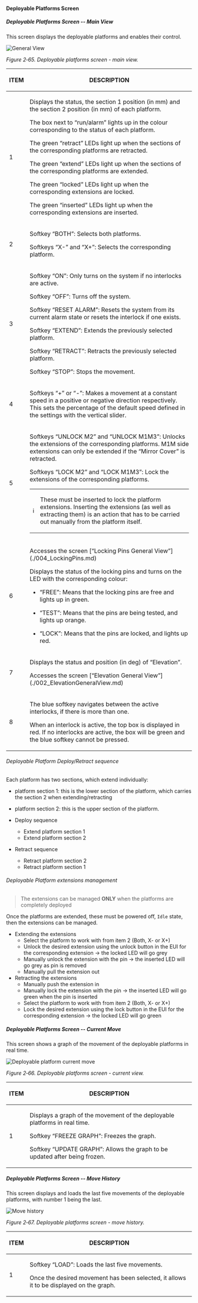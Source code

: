 #### Deployable Platforms Screen

##### Deployable Platforms Screen -- Main View

This screen displays the deployable platforms and enables their control.

![General View](../Resources/media/image81.png)

*Figure 2‑65. Deployable platforms screen - main view.*

<table class="table">
<thead>
<tr class="header">
<th><p>ITEM</p></th>
<th><p>DESCRIPTION</p></th>
</tr>
</thead>
<tbody>
<tr class="odd">
<td><p>1</p></td>
<td><p>Displays the status, the section 1 position (in mm) and the section 2 position (in mm) of each
platform.</p>
<p>The box next to “run/alarm” lights up in the colour corresponding to the status of each platform.</p>
<p>The green “retract” LEDs light up when the sections of the corresponding
platforms are retracted.</p>
<p>The green “extend” LEDs light up when the sections of the corresponding
platforms are extended.</p>
<p>The green “locked” LEDs light up when the corresponding extensions are
locked.</p>
<p>The green “inserted” LEDs light up when the corresponding extensions are
inserted.</p></td>
</tr>
<tr class="even">
<td><p>2</p></td>
<td><p>Softkey “BOTH”: Selects both platforms.</p>
<p>Softkeys “X-” and “X+”: Selects the corresponding platform.</p></td>
</tr>
<tr class="odd">
<td><p>3</p></td>
<td><p>Softkey “ON”: Only turns on the system if no interlocks are active.</p>
<p>Softkey “OFF”: Turns off the system.</p>
<p>Softkey “RESET ALARM”: Resets the system from its current alarm state or resets the
interlock if one exists.</p>
<p>Softkey “EXTEND”: Extends the previously selected platform.</p>
<p>Softkey “RETRACT”: Retracts the previously selected platform.</p>
<p>Softkey “STOP”: Stops the movement.</p></td>
</tr>
<tr class="even">
<td><p>4</p></td>
<td><p>Softkeys “+” or “-”: Makes a movement at a constant speed in a positive or negative direction
respectively. This sets the percentage of the default speed defined in the settings with the
vertical slider.</p></td>
</tr>
<tr class="odd">
<td><p>5</p></td>
<td><p>Softkeys “UNLOCK M2” and “UNLOCK M1M3”: Unlocks the extensions of the corresponding platforms.
M1M side extensions can only be extended if the “Mirror Cover” is retracted.</p>
<p>Softkeys “LOCK M2” and “LOCK M1M3”: Lock the extensions of the corresponding platforms.</p>
<table class="table">
<tbody>
<tr class="odd">
<td>ℹ️</td>
<td><p>These must be inserted to lock the platform extensions. Inserting the extensions
(as well as extracting them) is an action that has to be carried out manually from the platform itself.</p></td>
</tr>
</tbody>
</table></td>
</tr>
<tr class="even">
<td><p>6</p></td>
<td><p>Accesses the screen [“Locking Pins General View”](./004_LockingPins.md)</p>
<p>Displays the status of the locking pins and turns on the LED with the corresponding colour:</p>
<ul>
<li><p>“FREE”: Means that the locking pins are free and lights up in green.</p></li>
<li><p>“TEST”: Means that the pins are being tested, and lights up orange.</p></li>
<li><p>“LOCK”: Means that the pins are locked, and lights up red.</p></li>
</ul></td>
</tr>
<tr class="odd">
<td><p>7</p></td>
<td><p>Displays the status and position (in deg) of “Elevation”.</p>
<p>Accesses the screen [“Elevation General View”](./002_ElevationGeneralView.md)</p></td>
</tr>
<tr class="even">
<td><p>8</p></td>
<td><p>The blue softkey navigates between the active interlocks, if there is more than one.</p>
<p>When an interlock is active, the top box is displayed in red. If no interlocks are active, the
box will be green and the blue softkey cannot be pressed.</p></td>
</tr>
</tbody>
</table>

###### Deployable Platform Deploy/Retract sequence

Each platform has two sections, which extend individually:

- platform section 1: this is the lower section of the platform, which carries the section 2 when extending/retracting
- platform section 2: this is the upper section of the platform.

- Deploy sequence
  - Extend platform section 1
  - Extend platform section 2
- Retract sequence
  - Retract platform section 2
  - Retract platform section 1

###### Deployable Platform extensions management

> The extensions can be managed **ONLY** when the platforms are completely deployed

Once the platforms are extended, these must be powered off, `Idle` state, then the extensions can be managed.

- Extending the extensions
  - Select the platform to work with from item 2 (Both, X- or X+)
  - Unlock the desired extension using the unlock button in the EUI for the corresponding extension -> the locked LED will go grey
  - Manually unlock the extension with the pin -> the inserted LED will go grey as pin is removed
  - Manually pull the extension out
- Retracting the extensions
  - Manually push the extension in
  - Manually lock the extension with the pin -> the inserted LED will go green when the pin is inserted
  - Select the platform to work with from item 2 (Both, X- or X+)
  - Lock the desired extension using the lock button in the EUI for the corresponding extension -> the locked LED will go green

##### Deployable Platforms Screen -- Current Move

This screen shows a graph of the movement of the deployable platforms in real time.

![Deployable platform current move](../Resources/media/image82.png)

*Figure 2‑66. Deployable platforms screen - current view.*

<table class="table">
<thead>
<tr class="header">
<th><p>ITEM</p></th>
<th><p>DESCRIPTION</p></th>
</tr>
</thead>
<tbody>
<tr class="odd">
<td><p>1</p></td>
<td><p>Displays a graph of the movement of the deployable platforms in real time.</p>
<p>Softkey “FREEZE GRAPH”: Freezes the graph.</p>
<p>Softkey “UPDATE GRAPH”: Allows the graph to be updated after being frozen.</p></td>
</tr>
</tbody>
</table>

##### Deployable Platforms Screen -- Move History

This screen displays and loads the last five movements of the deployable platforms, with number 1 being the last.

![Move history](../Resources/media/image83.png)

*Figure 2‑67. Deployable platforms screen - move history.*

<table class="table">
<thead>
<tr class="header">
<th><p>ITEM</p></th>
<th><p>DESCRIPTION</p></th>
</tr>
</thead>
<tbody>
<tr class="odd">
<td><p>1</p></td>
<td><p>Softkey “LOAD”: Loads the last five movements.</p>
<p>Once the desired movement has been selected, it allows it to be displayed on the graph.</p></td>
</tr>
</tbody>
</table>
